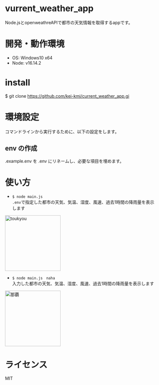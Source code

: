 # vurrent_weather_app
Node.jsとopenweathreAPIで都市の天気情報を取得するappです。

# 開発・動作環境
- OS: Windows10 x64
- Node: v16.14.2

# install
$ git clone https://github.com/kei-kmj/current_weather_app.gi

# 環境設定
コマンドラインから実行するために、以下の設定をします。
## env の作成
.example.env を .env にリネームし、必要な項目を埋めます。

# 使い方
- `$ node main.js` <br>
`.env`で指定した都市の天気、気温、湿度、風速、過去1時間の降雨量を表示します

<img width="183" alt="toukyou" src="https://user-images.githubusercontent.com/82737807/191677431-c5e4faa3-4530-41f2-904e-631c0f7fa0c9.png">

- `$ node main.js　naha` <br>
入力した都市の天気、気温、湿度、風速、過去1時間の降雨量を表示します



<img width="183" alt="那覇" src="https://user-images.githubusercontent.com/82737807/191677445-a973c40d-e608-40b1-846a-6d67859e10dc.png">

# ライセンス
MIT

